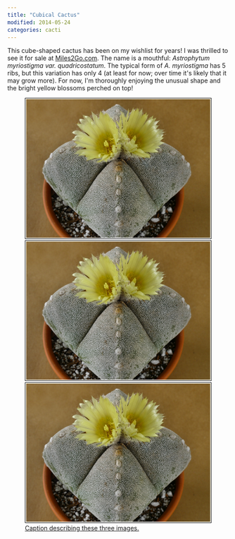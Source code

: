 ```yaml
---
title: "Cubical Cactus"
modified: 2014-05-24
categories: cacti
---
```


This cube-shaped cactus has been on my wishlist for years!  I was thrilled to see it for sale at [Miles2Go.com](http://miles2go.com/). The name is a mouthful: *Astrophytum myriostigma var. quadricostatum*. The typical form of *A. myriostigma* has 5 ribs, but this variation has only 4 (at least for now; over time it's likely that it may grow more). For now, I'm thoroughly enjoying the unusual shape and the bright yellow blossoms perched on top!

<figure class="third">
  <a href="/images/cacti/P1080566cm.jpg"><img src="/images/cacti/P1080566cm.jpg">
  <a href="/images/cacti/P1080566cm.jpg"><img src="/images/cacti/P1080566cm.jpg">
  <a href="/images/cacti/P1080566cm.jpg"><img src="/images/cacti/P1080566cm.jpg">
  <figcaption>Caption describing these three images.</figcaption>
</figure>
